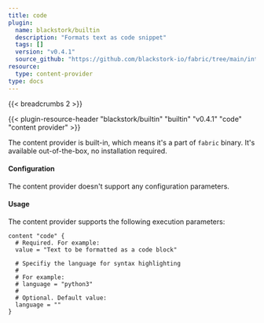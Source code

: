 ```yaml
---
title: code
plugin:
  name: blackstork/builtin
  description: "Formats text as code snippet"
  tags: []
  version: "v0.4.1"
  source_github: "https://github.com/blackstork-io/fabric/tree/main/internal/builtin/"
resource:
  type: content-provider
type: docs
---
```


{{< breadcrumbs 2 >}}

{{< plugin-resource-header "blackstork/builtin" "builtin" "v0.4.1" "code" "content provider" >}}

The content provider is built-in, which means it's a part of `fabric` binary. It's available out-of-the-box, no installation required.


#### Configuration

The content provider doesn't support any configuration parameters.

#### Usage

The content provider supports the following execution parameters:

```hcl
content "code" {
  # Required. For example:
  value = "Text to be formatted as a code block"

  # Specifiy the language for syntax highlighting
  #
  # For example:
  # language = "python3"
  #
  # Optional. Default value:
  language = ""
}
```

